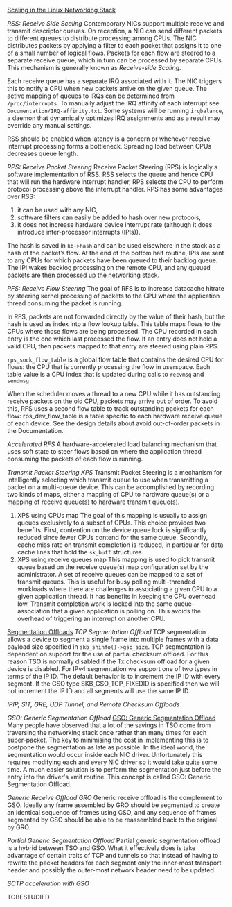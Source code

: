 [Scaling in the Linux Networking Stack](https://github.com/torvalds/linux/blob/v3.13/Documentation/networking/scaling.txt#L364-L422)

_RSS: Receive Side Scaling_
Contemporary NICs support multiple receive and transmit descriptor queues. On reception, a NIC can send different packets to different queues to distribute processing among CPUs.
The NIC distributes packets by applying a filter to each packet that assigns it to one of a small number of logical flows. Packets for each flow are steered to a separate receive queue, which in turn can be processed by separate CPUs. This mechanism is
generally known as _Receive-side Scaling_.

Each receive queue has a separate IRQ associated with it. The NIC triggers
this to notify a CPU when new packets arrive on the given queue. The active mapping
of queues to IRQs can be determined from `/proc/interrupts`.
To manually adjust the IRQ affinity of each interrupt see `Documentation/IRQ-affinity.txt`. Some systems will be running `irqbalance`, a daemon that dynamically optimizes IRQ assignments and as a result may override any manual settings.

RSS should be enabled when latency is a concern or whenever receive
interrupt processing forms a bottleneck. Spreading load between CPUs
decreases queue length.

_RPS: Receive Packet Steering_
Receive Packet Steering (RPS) is logically a software implementation of RSS.
RSS selects the queue and hence CPU that will run the hardware interrupt handler, RPS selects the CPU to perform protocol processing above the interrupt handler.
RPS has some advantages over RSS:
  1) it can be used with any NIC,
  2) software filters can easily be added to hash over new protocols,
  3) it does not increase hardware device interrupt rate (although it does introduce inter-processor interrupts (IPIs)).

The hash is saved in `kb->hash` and can be used elsewhere in the stack as a hash of the packet’s flow. At the end of the bottom half routine, IPIs are sent to any CPUs for which packets have been queued to their backlog queue. The IPI wakes backlog processing on the remote CPU, and any queued packets are then processed up the networking stack.

_RFS: Receive Flow Steering_
The goal of RFS is to increase datacache hitrate by steering kernel processing of packets to the CPU where the application thread consuming the packet is running.

In RFS, packets are not forwarded directly by the value of their hash, but the hash is used as index into a flow lookup table. This table maps flows to the CPUs where those flows are being processed. The CPU recorded in each entry is the one which last processed the flow. If an entry does not hold a valid CPU, then packets mapped to that entry are steered using plain RPS.

`rps_sock_flow_table` is a global flow table that contains the desired CPU for flows: the CPU that is currently processing the flow in userspace. Each table value is a CPU index that is updated during calls to `recvmsg` and `sendmsg`

When the scheduler moves a thread to a new CPU while it has outstanding receive packets on the old CPU, packets may arrive out of order. To avoid this, RFS uses a second flow table to track outstanding packets for each flow: rps_dev_flow_table is a table specific to each hardware receive queue of each device. See the design details about avoid out-of-order packets in the Documentation.

_Accelerated RFS_
A hardware-accelerated load balancing mechanism that uses soft state to steer flows based on where the application thread consuming the packets of each flow is running.


_Transmit Packet Steering XPS_
Transmit Packet Steering is a mechanism for intelligently selecting which transmit queue to use when transmitting a packet on a multi-queue device. This can be accomplished by recording two kinds of maps, either a mapping of CPU to hardware queue(s) or a mapping of receive queue(s) to hardware transmit queue(s).

1. XPS using CPUs map
  The goal of this mapping is usually to assign queues exclusively to a subset of CPUs. This choice provides two benefits. First, contention on the device queue lock is significantly reduced since fewer CPUs contend for the same queue. Secondly, cache miss rate on transmit completion is reduced, in particular for data cache lines that hold the `sk_buff` structures.
2. XPS using receive queues map
  This mapping is used to pick transmit queue based on the receive queue(s) map configuration set by the administrator. A set of receive queues can be mapped to a set of transmit queues. This is useful for busy polling multi-threaded workloads where there are challenges in associating a given CPU to a given application thread. It has benefits in keeping the CPU overhead low. Transmit completion work is locked into the same queue-association that a given application is polling on. This avoids the overhead of triggering an interrupt on another CPU.


[Segmentation Offloads](https://www.kernel.org/doc/html/latest/networking/segmentation-offloads.html)
_TCP Segmentation Offload_
TCP segmentation allows a device to segment a single frame into multiple frames with a data payload size specified in `skb_shinfo()->gso_size`.
TCP segmentation is dependent on support for the use of partial checksum offload. For this reason TSO is normally disabled if the Tx checksum offload for a given device is disabled.
For IPv4 segmentation we support one of two types in terms of the IP ID. The default behavior is to increment the IP ID with every segment. If the GSO type SKB_GSO_TCP_FIXEDID is specified then we will not increment the IP ID and all segments will use the same IP ID.



_IPIP, SIT, GRE, UDP Tunnel, and Remote Checksum Offloads_



_GSO: Generic Segmentation Offload_
[GSO: Generic Segmentation Offload](https://wiki.linuxfoundation.org/networking/gso)
Many people have observed that a lot of the savings in TSO come from traversing the networking stack once rather than many times for each super-packet.
The key to minimising the cost in implementing this is to postpone the segmentation as late as possible. In the ideal world, the segmentation would occur inside each NIC driver.
Unfortunately this requires modifying each and every NIC driver so it would take quite some time. A much easier solution is to perform the segmentation just before the entry into the driver's xmit routine. This concept is called GSO: Generic Segmentation Offload.

_Generic Receive Offload GRO_
Generic receive offload is the complement to GSO. Ideally any frame assembled by GRO should be segmented to create an identical sequence of frames using GSO, and any sequence of frames segmented by GSO should be able to be reassembled back to the original by GRO.

_Partial Generic Segmentation Offload_
Partial generic segmentation offload is a hybrid between TSO and GSO. What it effectively does is take advantage of certain traits of TCP and tunnels so that instead of having to rewrite the packet headers for each segment only the inner-most transport header and possibly the outer-most network header need to be updated.

_SCTP acceleration with GSO_

TOBESTUDIED
